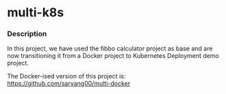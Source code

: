 # multi-k8s

### Description
In this project, we have used the fibbo calculator project as base and are now transitioning it from a Docker project to Kubernetes Deployment demo project.

The Docker-ised version of this project is: https://github.com/sarvang00/multi-docker